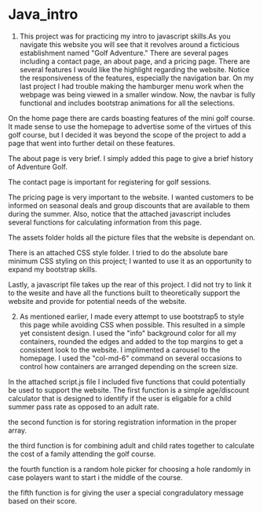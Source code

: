  # Java_intro
  1. This project was for practicing my intro to javascript skills.As you navigate this website 
you will see that it revolves around a ficticious establishment named "Golf Adventure."
There are several pages including a contact page, an about page, and a pricing page.
There are several features I would like the highlight regarding the website. Notice the
responsiveness of the features, especially the navigation bar. On my last project I had trouble
making the hamburger menu work when the webpage was being viewed in a smaller window. Now,
the navbar is fully functional and includes bootstrap animations for all the selections.

On the home page there are cards boasting features of the mini golf course. It made sense to 
use the homepage to advertise some of the virtues of this golf course, but I decided it 
was beyond the scope of the project to add a page that went into further detail on these features. 

The about page is very brief. I simply added this page to give a brief history of Adventure Golf.

The contact page is important for registering for golf sessions.

The pricing page is very important to the website. I wanted customers to be informed on 
seasonal deals and group discounts that are available to them during the summer. Also, notice that the attached javascript includes several functions for calculating information from this page.

The assets folder holds all the picture files that the website is dependant on.

There is an attached CSS style folder. I tried to do the absolute bare minimum CSS styling 
on this project; I wanted to use it as an opportunity to expand my bootstrap skills.

Lastly, a javascript file takes up the rear of this project. I did not try to link it 
to the wesite and have all the functions built to theoretically support the website 
and provide for potential needs of the website. 

2. As mentioned earlier, I made every attempt to use bootstrap5 to style this page while avoiding CSS when possible.
This resulted in a simple yet consistent design. I used the "info" background color for all my containers, rounded the edges and added to the top margins to get a consistent look to the website. I implimented a carousel to the homepage. I used the "col-md-6" command on several occasions
to control how containers are arranged depending on the screen size.

In the attached script.js file I included five functions that could potentially be used to support the website.
The first function is a simple age/discount calculator that is designed to identify if the user is eligable for a child summer pass rate as
opposed to an adult rate.

the second function is for storing registration information in the proper array.

the third function is for combining adult and child rates together to calculate the cost of a family attending the golf course.

the fourth function is a random hole picker for choosing a hole randomly in case polayers want to start i the middle of the course.

the fifth function is for giving the user a special congradulatory message based on their score. 


